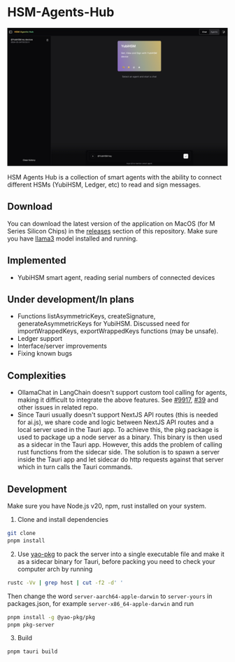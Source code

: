 # HSM-Agents-Hub

![Preview](https://github.com/ArtemUpnode/HSM-Agents-Hub/blob/main/preview.png)

HSM Agents Hub is a collection of smart agents with the ability to connect different HSMs (YubiHSM, Ledger, etc) to read and sign messages.

## Download

You can download the latest version of the application on MacOS (for M Series Silicon Chips) in the [releases](https://github.com/ArtemUpnode/HSM-Agents-Hub/releases) section of this repository. Make sure you have [llama3](https://ollama.com/library/llama3) model installed and running.

## Implemented

- YubiHSM smart agent, reading serial numbers of connected devices

## Under development/In plans

- Functions listAsymmetricKeys, createSignature, generateAsymmetricKeys for YubiHSM. Discussed need for importWrappedKeys, exportWrappedKeys functions (may be unsafe).
- Ledger support
- Interface/server improvements
- Fixing known bugs

## Complexities

- OllamaChat in LangChain doesn't support custom tool calling for agents, making it difficult to integrate the above features. See [#9917](https://github.com/langchain-ai/langchain/issues/9917), [#39](https://github.com/ollama/ollama-python/issues/39) and other issues in related repo.
- Since Tauri usually doesn't support NextJS API routes (this is needed for ai.js), we share code and logic between NextJS API routes and a local server used in the Tauri app. To achieve this, the pkg package is used to package up a node server as a binary. This binary is then used as a sidecar in the Tauri app. However, this adds the problem of calling rust functions from the sidecar side. The solution is to spawn a server inside the Tauri app and let sidecar do http requests against that server which in turn calls the Tauri commands.

## Development

Make sure you have Node.js v20, npm, rust installed on your system.

1. Clone and install dependencies

```bash
git clone
pnpm install
```

2. Use [yao-pkg](https://github.com/yao-pkg/pkg-binaries) to pack the server into a single executable file and make it as a sidecar binary for Tauri, before packing you need to check your computer arch by running

```bash
rustc -Vv | grep host | cut -f2 -d' '
```

Then change the word `server-aarch64-apple-darwin` to `server-yours` in packages.json, for example `server-x86_64-apple-darwin` and run

```bash
pnpm install -g @yao-pkg/pkg
pnpm pkg-server
```

3. Build

```bash
pnpm tauri build
```
